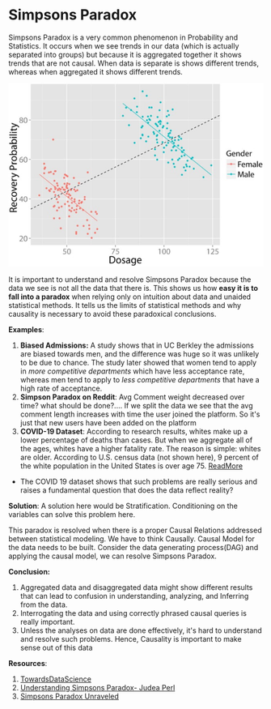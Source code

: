 # Simpsons Paradox

Simpsons Paradox is a very common phenomenon in Probability and Statistics. It occurs when we see trends in our data \(which is actually separated into groups\) but because it is aggregated together it shows trends that are not causal. When data is separate is shows different trends, whereas when aggregated it shows different trends.

![](../../.gitbook/assets/image%20%2843%29.png)

It is important to understand and resolve Simpsons Paradox because the data we see is not all the data that there is. This shows us how **easy it is to fall into a paradox** when relying only on intuition about data and unaided statistical methods. It tells us the limits of statistical methods and why causality is necessary to avoid these paradoxical conclusions.

**Examples**: 

1. **Biased Admissions:** A study shows that in UC Berkley the admissions are biased towards men, and the difference was huge so it was unlikely to be due to chance. The study later showed that women tend to apply in _more competitive departments_ which have less acceptance rate, whereas men tend to apply to _less competitive departments_ that have a high rate of acceptance.
2. **Simpson Paradox on Reddit**: Avg Comment weight decreased over time? what should be done?.... If we split the data we see that the avg comment length increases with time the user joined the platform. So it's just that new users have been added on the platform
3. **COVID-19 Dataset**:  According to research results, whites make up a lower percentage of deaths than cases. But when we aggregate all of the ages, whites have a higher fatality rate. The reason is simple: whites are older. According to U.S. census data \(not shown here\), 9 percent of the white population in the United States is over age 75. [ReadMore](http://causality.cs.ucla.edu/blog/index.php/2020/07/06/race-covid-mortality-and-simpsons-paradox-by-dana-mackenzie/)

* The COVID 19 dataset shows that such problems are really serious and raises a fundamental question that does the data reflect reality?

**Solution**: A solution here would be Stratification. Conditioning on the variables can solve this problem here.

This paradox is resolved when there is a proper Causal Relations addressed between statistical modeling. We have to think Causally. Causal Model for the data needs to be built. Consider the data generating process\(DAG\) and applying the causal model, we can resolve Simpsons Paradox.

**Conclusion:**

1. Aggregated data and disaggregated data might show different results that can lead to confusion in understanding, analyzing, and Inferring from the data.
2.  Interrogating the data and using correctly phrased causal queries is really important.
3. Unless the analyses on data are done effectively, it's hard to understand and resolve such problems. Hence, Causality is important to make sense out of this data



**Resources**:

1. [TowardsDataScience](https://towardsdatascience.com/simpsons-paradox-how-to-prove-two-opposite-arguments-using-one-dataset-1c9c917f5ff9)
2. [Understanding Simpsons Paradox- Judea Perl](https://ftp.cs.ucla.edu/pub/stat_ser/r414.pdf)
3. [Simpsons Paradox Unraveled ](https://academic.oup.com/ije/article/40/3/780/746837)



